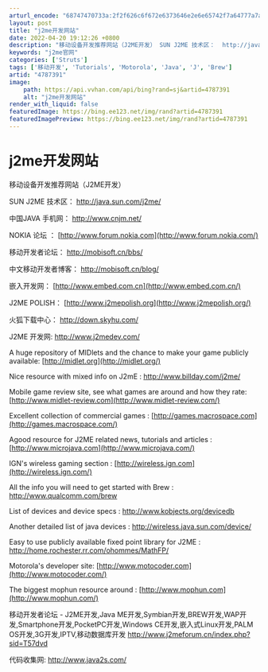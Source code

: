 ```yaml
---
arturl_encode: "68747470733a:2f2f626c6f672e6373646e2e6e65742f7a64777a7a75323030:362f61727469636c652f64657461696c732f34373837333931"
layout: post
title: "j2me开发网站"
date: 2022-04-20 19:12:26 +0800
description: "移动设备开发推荐网站（J2ME开发） SUN J2ME 技术区：  http://java.sun."
keywords: "j2me官网"
categories: ['Struts']
tags: ['移动开发', 'Tutorials', 'Motorola', 'Java', 'J', 'Brew']
artid: "4787391"
image:
    path: https://api.vvhan.com/api/bing?rand=sj&artid=4787391
    alt: "j2me开发网站"
render_with_liquid: false
featuredImage: https://bing.ee123.net/img/rand?artid=4787391
featuredImagePreview: https://bing.ee123.net/img/rand?artid=4787391
---
```


# j2me开发网站

移动设备开发推荐网站（J2ME开发）

SUN J2ME 技术区：
<http://java.sun.com/j2me/>

中国JAVA 手机网：
<http://www.cnjm.net/>

NOKIA 论坛 ：
[http://www.forum.nokia.com](http://www.forum.nokia.com/)

移动开发者论坛：
<http://mobisoft.cn/bbs/>

中文移动开发者博客：
<http://mobisoft.cn/blog/>

嵌入开发网：
[http://www.embed.com.cn](http://www.embed.com.cn/)

J2ME POLISH：
[http://www.j2mepolish.org](http://www.j2mepolish.org/)

火狐下载中心：
<http://down.skyhu.com/>

J2ME 开发网:
<http://www.j2medev.com/>

A huge repository of MIDlets and the chance to make your game publicly available:
[http://midlet.org](http://midlet.org/)

Nice resource with mixed info on J2mE :
<http://www.billday.com/j2me/>

Mobile game review site, see what games are around and how they rate:
[http://www.midlet-review.com](http://www.midlet-review.com/)

Excellent collection of commercial games :
[http://games.macrospace.com](http://games.macrospace.com/)

Agood resource for J2ME related news, tutorials and articles :
[http://www.microjava.com](http://www.microjava.com/)

IGN's wireless gaming section :
[http://wireless.ign.com](http://wireless.ign.com/)

All the info you will need to get started with Brew :
<http://www.qualcomm.com/brew>

List of devices and device specs :
<http://www.kobjects.org/devicedb>

Another detailed list of java devices :
<http://wireless.java.sun.com/device/>

Easy to use publicly available fixed point library for J2ME :
<http://home.rochester.rr.com/ohommes/MathFP/>

Motorola's developer site:
[http://www.motocoder.com](http://www.motocoder.com/)

The biggest mophun resource around :
[http://www.mophun.com](http://www.mophun.com/)

移动开发者论坛 - J2ME开发,Java ME开发,Symbian开发,BREW开发,WAP开发,Smartphone开发,PocketPC开发,Windows CE开发,嵌入式Linux开发,PALM OS开发,3G开发,IPTV,移动数据库开发
<http://www.j2meforum.cn/index.php?sid=T57dvd>

代码收集网:
<http://www.java2s.com/>
